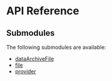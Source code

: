 # API Reference <a name="API Reference" id="api-reference"></a>

## Submodules <a name="Submodules" id="submodules"></a>

The following submodules are available:

- [dataArchiveFile](./dataArchiveFile.python.md)
- [file](./file.python.md)
- [provider](./provider.python.md)





